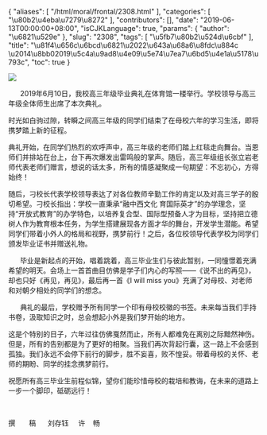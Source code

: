 {
    "aliases": [
        "/html/moral/frontal/2308.html"
    ],
    "categories": [
        "\u80b2\u4eba\u7279\u8272"
    ],
    "contributors": [],
    "date": "2019-06-13T00:00:00+08:00",
    "isCJKLanguage": true,
    "params": {
        "author": "\u6821\u529e"
    },
    "slug": "2308",
    "tags": [
        "\u5fb7\u80b2\u524d\u6cbf"
    ],
    "title": "\u81f4\u656c\u6bcd\u6821\u2022\u643a\u68a6\u8fdc\u884c \u2014\u8bb02019\u5c4a\u9ad8\u4e09\u5e74\u7ea7\u6bd5\u4e1a\u5178\u793c",
    "toc": true
}

![](https://cdn.tfls.online/mirror/full/4379fe37c5bc4abf6df0ca866d132cfa323fadb6.jpg)






       2019年6月10日，我校高三年级毕业典礼在体育馆一楼举行。学校领导与高三年级全体师生出席了本次典礼。       
 



时光如白驹过隙，转瞬之间高三年级的同学们结束了在母校六年的学习生活，即将携梦踏上新的征程。




典礼开始，在同学们热烈的欢呼声中，高三年级的老师们踏上红毯走向舞台。当恩师们并排站在台上，台下再次爆发出雷鸣般的掌声。随后，高三年级组长张立岩老师代表老师们赠言，想说的话太多，所有的情感凝聚成一句期望：不忘初心，方得始终！




随后，刁校长代表学校领导表达了对各位教师辛勤工作的肯定以及对高三学子的殷切希望。刁校长指出：学校一直秉承“融中西文化 育国际英才”的办学理念，坚持“开放式教育”的办学特色，以培养复合型、国际型预备人才为目标，坚持把立德树人作为教育根本任务，为学生搭建展现各方面才华的舞台，开发学生潜能。希望同学们带着小外人的格局和视野，携梦前行！之后，各位校领导代表学校为同学们颁发毕业证书并赠送礼物。
 



       毕业是新起点的开始，唱着跳着，高三毕业生们与彼此暂别，一同憧憬着充满希望的明天。会场上一首首曲目仿佛是学子们内心的写照——《说不出的再见》，却也只好《再见，再见》，最后再一首《I will miss you》充满了对母校、对老师和对朝夕相处的同学们的想念。
 



       典礼的最后，学校赠予所有同学一个印有母校校徽的书签。未来每当我们手持书卷，汲取知识之时，总会想起小外是我们梦开始的地方。
 



这是个特别的日子，六年过往仿佛戛然而止，所有人都难免在离别之际黯然神伤。但是，所有的告别都是为了更好的相聚。当我们再次背起行囊，这一路上不会感到孤独。我们永远不会停下前行的脚步，胜不妄喜，败不惶妥。带着母校的关怀、老师的期盼、同学的挂念携梦前行。




祝愿所有高三毕业生前程似锦，望你们能珍惜母校的栽培和教诲，在未来的道路上一步一个脚印，砥砺远行！




  
 



撰       稿      刘存钰     许    畅
 





